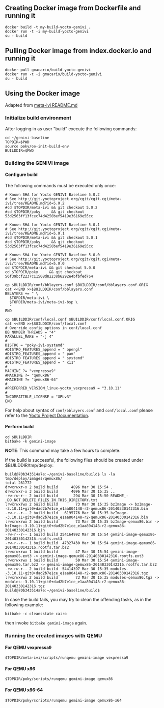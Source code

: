 ## Creating Docker image from Dockerfile and running it

    docker build -t my-build-yocto-genivi .
    docker run -t -i my-build-yocto-genivi
    su - build

## Pulling Docker image from index.docker.io and running it

    docker pull gmacario/build-yocto-genivi
    docker run -t -i gmacario/build-yocto-genivi
    su - build

## Using the Docker image

Adapted from [meta-ivi README.md](http://git.yoctoproject.org/cgit/cgit.cgi/meta-ivi/tree/README.md)

### Initialize build environment

After logging in as user "build" execute the following commands:

    cd ~/genivi-baseline
    TOPDIR=$PWD
    source poky/oe-init-build-env
    BUILDDIR=$PWD

### Building the GENIVI image

#### Configure build

The following commands must be executed only once:

    # Known SHA for Yocto GENIVI Baseline 5.0.2
    # See http://git.yoctoproject.org/cgit/cgit.cgi/meta-ivi/tree/README.md?id=5.0.2
    #cd $TOPDIR/meta-ivi && git checkout 5.0.2
    #cd $TOPDIR/poky     && git checkout 53d2563ff13fcec74d4250bef5419e36169e55cc
    
    # Known SHA for Yocto GENIVI Baseline 5.0.1
    # See http://git.yoctoproject.org/cgit/cgit.cgi/meta-ivi/tree/README.md?id=5.0.1
    #cd $TOPDIR/meta-ivi && git checkout 5.0.1
    #cd $TOPDIR/poky     && git checkout 53d2563ff13fcec74d4250bef5419e36169e55cc
    
    # Known SHA for Yocto GENIVI Baseline 5.0.0
    # See http://git.yoctoproject.org/cgit/cgit.cgi/meta-ivi/tree/README.md?id=5.0.0
    cd $TOPDIR/meta-ivi && git checkout 5.0.0
    cd $TOPDIR/poky     && git checkout 56f39bcf2237c11508d82238b6292e4bfbfed764
    
    cp $BUILDDIR/conf/bblayers.conf $BUILDDIR/conf/bblayers.conf.ORIG
    cat <<END >>$BUILDDIR/conf/bblayers.conf
    BBLAYERS += " \
      $TOPDIR/meta-ivi \
      $TOPDIR/meta-ivi/meta-ivi-bsp \
      "
    END
    
    cp $BUILDDIR/conf/local.conf $BUILDDIR/conf/local.conf.ORIG
    cat <<END >>$BUILDDIR/conf/local.conf
    # Override config options in conf/local.conf
    BB_NUMBER_THREADS = "4"
    PARALLEL_MAKE = "-j 4"
    #
    DISTRO = "poky-ivi-systemd"
    #DISTRO_FEATURES_append = " opengl"
    #DISTRO_FEATURES_append = " pam"
    #DISTRO_FEATURES_append = " systemd"
    #DISTRO_FEATURES_append = " x11"
    #
    MACHINE ?= "vexpressa9"
    #MACHINE ?= "qemux86"
    #MACHINE ?= "qemux86-64"
    #
    #PREFERRED_VERSION_linux-yocto_vexpressa9 = "3.10.11"
    #
    INCOMPATIBLE_LICENSE = "GPLv3"
    END

For help about syntax of `conf/bblayers.conf` and `conf/local.conf` please refer to the [Yocto Project Documentation](http://www.yoctoproject.org/docs/current/mega-manual/mega-manual.html).

#### Perform build

    cd $BUILDDIR
    bitbake -k gemini-image

**NOTE**: This command may take a few hours to complete.

If the build is successful, the following files should be created under $BUILDDIR/tmp/deploy:

    build@70b343514a7e:~/genivi-baseline/build$ ls -la tmp/deploy/images/qemux86/
    total 261772
    drwxrwxr-x 2 build build      4096 Mar 30 15:54 .
    drwxrwxr-x 3 build build      4096 Mar 30 15:35 ..
    -rw-rw-r-- 2 build build       294 Mar 30 15:50 README_-_DO_NOT_DELETE_FILES_IN_THIS_DIRECTORY.txt
    lrwxrwxrwx 2 build build        73 Mar 30 15:35 bzImage -> bzImage--3.10.11+git0+dad2b7e1ce_e1aa804148-r2-qemux86-20140330142316.bin
    -rw-r--r-- 2 build build   6195776 Mar 30 15:35 bzImage--3.10.11+git0+dad2b7e1ce_e1aa804148-r2-qemux86-20140330142316.bin
    lrwxrwxrwx 2 build build        73 Mar 30 15:35 bzImage-qemux86.bin -> bzImage--3.10.11+git0+dad2b7e1ce_e1aa804148-r2-qemux86-20140330142316.bin
    -rw-r--r-- 1 build build 254164992 Mar 30 15:54 gemini-image-qemux86-20140330142316.rootfs.ext3
    -rw-r--r-- 1 build build  47327430 Mar 30 15:54 gemini-image-qemux86-20140330142316.rootfs.tar.bz2
    lrwxrwxrwx 1 build build        47 Mar 30 15:54 gemini-image-qemux86.ext3 -> gemini-image-qemux86-20140330142316.rootfs.ext3
    lrwxrwxrwx 1 build build        50 Mar 30 15:54 gemini-image-qemux86.tar.bz2 -> gemini-image-qemux86-20140330142316.rootfs.tar.bz2
    -rw-rw-r-- 2 build build  54414397 Mar 30 15:35 modules--3.10.11+git0+dad2b7e1ce_e1aa804148-r2-qemux86-20140330142316.tgz
    lrwxrwxrwx 2 build build        73 Mar 30 15:35 modules-qemux86.tgz -> modules--3.10.11+git0+dad2b7e1ce_e1aa804148-r2-qemux86-20140330142316.tgz
    build@70b343514a7e:~/genivi-baseline/build$

In case the build fails, you may try to clean the offending tasks, as in the following example:

    bitbake -c cleansstate cairo
    
then invoke `bitbake gemini-image` again.

### Running the created images with QEMU

#### For QEMU vexpressa9

    $TOPDIR/meta-ivi/scripts/runqemu gemini-image vexpressa9

#### For QEMU x86

    $TOPDIR/poky/scripts/runqemu gemini-image qemux86

#### For QEMU x86-64

    $TOPDIR/poky/scripts/runqemu gemini-image qemux86-x64
